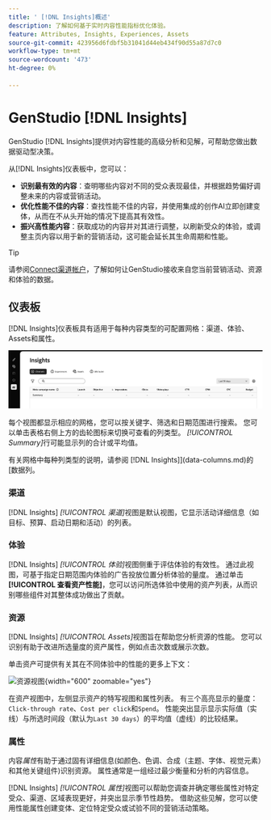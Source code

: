 ```yaml
---
title: ' [!DNL Insights]概述'
description: 了解如何基于实时内容性能指标优化体验。
feature: Attributes, Insights, Experiences, Assets
source-git-commit: 423956d6fdbf5b31041d44eb434f90d55a87d7c0
workflow-type: tm+mt
source-wordcount: '473'
ht-degree: 0%

---
```



# GenStudio [!DNL Insights]

GenStudio [!DNL Insights]提供对内容性能的高级分析和见解，可帮助您做出数据驱动型决策。

从[!DNL Insights]仪表板中，您可以：

- **识别最有效的内容**：查明哪些内容对不同的受众表现最佳，并根据趋势偏好调整未来的内容或营销活动。
- **优化性能不佳的内容**：查找性能不佳的内容，并使用集成的创作AI立即创建变体，从而在不从头开始的情况下提高其有效性。
- **振兴高性能内容**：获取成功的内容并对其进行调整，以刷新受众的体验，或调整主页内容以用于新的营销活动，这可能会延长其生命周期和性能。

>[!TIP]
>
>请参阅[Connect渠道帐户](connect-channel.md)，了解如何让GenStudio接收来自您当前营销活动、资源和体验的数据。

## 仪表板

[!DNL Insights]仪表板具有适用于每种内容类型的可配置网格：渠道、体验、Assets和属性。

![[!DNL Insights]仪表板](/help/assets/insights-dashboard.png)

每个视图都显示相应的网格，您可以按关键字、筛选和日期范围进行搜索。 您可以单击表格右侧上方的齿轮图标来切换可查看的列类型。 _[!UICONTROL Summary]_&#x200B;行可能显示列的合计或平均值。

有关网格中每种列类型的说明，请参阅 [!DNL Insights]](data-columns.md)的[数据列。

### 渠道

[!DNL Insights] _[!UICONTROL 渠道]_&#x200B;视图是默认视图，它显示活动详细信息（如目标、预算、启动日期和活动）的列表。

### 体验

[!DNL Insights] _[!UICONTROL 体验]_&#x200B;视图侧重于评估体验的有效性。 通过此视图，可基于指定日期范围内体验的广告投放位置分析体验的量度。 通过单击&#x200B;**[!UICONTROL 查看资产性能]**，您可以访问所选体验中使用的资产列表，从而识别哪些组件对其整体成功做出了贡献。

### 资源

[!DNL Insights] _[!UICONTROL Assets]_&#x200B;视图旨在帮助您分析资源的性能。 您可以识别有助于改进所选量度的资产属性，例如点击次数或展示次数。

单击资产可提供有关其在不同体验中的性能的更多上下文：

![资源视图](/help/assets/insights-asset-view.png){width="600" zoomable="yes"}

在资产视图中，左侧显示资产的特写视图和属性列表。 有三个高亮显示的量度： `Click-through rate`、`Cost per click`和`Spend`。 性能突出显示显示实际值（实线）与所选时间段（默认为`Last 30 days`）的平均值（虚线）的比较结果。

### 属性

内容&#x200B;_属性_&#x200B;有助于通过固有详细信息(如颜色、色调、合成（主题、字体、视觉元素）和其他关键组件)识别资源。 属性通常是一组经过最少衡量和分析的内容信息。

[!DNL Insights] _[!UICONTROL 属性]_&#x200B;视图可以帮助您调查并确定哪些属性对特定受众、渠道、区域表现更好，并突出显示季节性趋势。 借助这些见解，您可以使用性能属性创建变体、定位特定受众或试验不同的营销活动策略。
